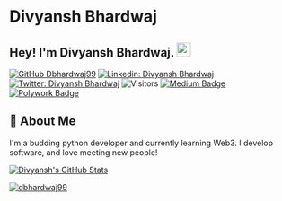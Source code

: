 
# Divyansh Bhardwaj


## Hey! I'm Divyansh Bhardwaj. <img src="https://media.giphy.com/media/hvRJCLFzcasrR4ia7z/giphy.gif" width="25px">

[![GitHub Dbhardwaj99](https://img.shields.io/github/followers/Dbhardwaj99?label=follow&style=social)](https://github.com/Dbhardwaj99)
[![Linkedin: Divyansh Bhardwaj](https://img.shields.io/badge/-Divyansh%20Bhardwaj-blue?style=flat-square&logo=Linkedin&logoColor=white&link=https://www.linkedin.com/in/divyansh-bhardwaj/)](https://www.linkedin.com/in/divyansh-bhardwaj/)
[![Twitter: Divyansh Bhardwaj](https://img.shields.io/twitter/follow/divyanshb99_?style=social)](https://twitter.com/Divyanshb99)
![Visitors](https://visitor-badge.glitch.me/badge?page_id=vermakhushboo&left_color=gray&right_color=blue)
[![Medium Badge](https://img.shields.io/badge/-@Khushboo%20Verma-black?style=flat-square&labelColor=000000&logo=Medium&link=https://medium.com/@khushboo-verma)](https://medium.com/@khushboo-verma)
[![Polywork Badge](https://img.shields.io/badge/-khushbooverma-orange?style=flat-square&logo=polywork&logoColor=black&link=http://polywork.com/khushbooverma)](http://polywork.com/khushbooverma)

## 🚀 About Me
I'm a budding python developer and currently learning Web3.
I develop software, and love meeting new people!


[![Divyansh's GitHub Stats](https://github-readme-stats.vercel.app/api?username=Dbhardwaj99&hide=issues&count_private=true&show_icons=true&theme=calm)](https://github.com/Dbhardwaj99/github-readme-stats)

<p align="left"> <a href="https://github.com/ryo-ma/github-profile-trophy"><img src="https://github-profile-trophy.vercel.app/?username=Dbhardwaj99" alt="dbhardwaj99" /></a> </p>

